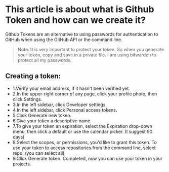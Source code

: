 # This article is about what is Github Token and how can we create it?

Github Tokens are an alternative to using passwords for authentication to GitHub when using the GitHub API or the command line.

>Note: It is very important to protect your token. So when you generate your token, copy and save in a private file. I am using bitwarden to protect all my passwords.

## Creating a token:
* 1.Verify your email address, if it hasn't been verified yet.
* 2.In the upper-right corner of any page, click your profile photo, then click Settings.
* 3.In the left sidebar, click  Developer settings.
* 4.In the left sidebar, click Personal access tokens.
* 5.Click Generate new token.
* 6.Give your token a descriptive name.
* 7.To give your token an expiration, select the Expiration drop-down menu, then click a default or use the calendar picker. (I suggest 90 days)
* 8.Select the scopes, or permissions, you'd like to grant this token. To use your token to access repositories from the command line, select repo. (you can select all)
* 9.Click Generate token.
  Completed, now you can use your token in your projects.